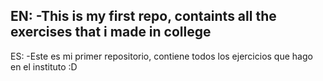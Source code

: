 EN:
-This is my first repo, containts all the exercises that i made in college
-----------------------------------------
ES:
-Este es mi primer repositorio, contiene todos los ejercicios que hago en el instituto
:D


